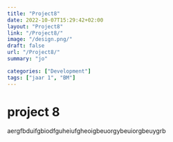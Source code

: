 ```yaml
---
title: "Project8"
date: 2022-10-07T15:29:42+02:00
layout: "Project8"
link: "/Project8/"
image: "/design.png/"
draft: false
url: "/Project8/"
summary: "jo"

categories: ["Development"]
tags: ["jaar 1", "BM"]
---
```


# project 8

aergfbduifgbiodfguheiufgheoigbeuorgybeuiorgbeuygrb